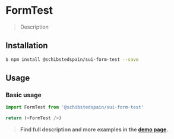 # FormTest

> Description

<!-- ![](./assets/preview.png) -->

## Installation

```sh
$ npm install @schibstedspain/sui-form-test --save
```

## Usage

### Basic usage
```js
import FormTest from '@schibstedspain/sui-form-test'

return (<FormTest />)
```


> **Find full description and more examples in the [demo page](#).**